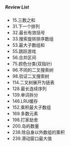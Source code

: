 ##### Review List
- 15.三数之和
- 31.下一个排列
- 32.最长有效括号
- 33.搜索旋转排序数组
- 53.最大子数组和
- 55.跳跃游戏
- 56.合并区间
- 75.颜色分类(双指针)
- 96.不同的二叉搜索树
- 98.验证二叉搜索树
- 114.二叉树展开为链表
- 128.最长连续序列
- 139.单词拆分
- 146.LRU缓存
- 152.乘积最大子数组
- 169.多数元素
- 198.打家劫舍
- 200.岛屿数量
- 238.除自身以外数组的乘积
- 239.滑动窗口最大值